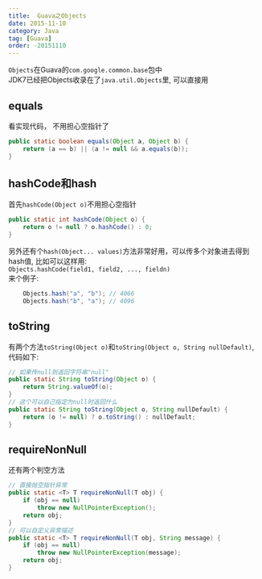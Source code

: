 ```yaml
---
title:  Guava之Objects
date: 2015-11-10
category: Java
tag: [Guava]
order: -20151110
---
```

`Objects`在Guava的`com.google.common.base`包中  
JDK7已经把Objects收录在了`java.util.Objects`里, 可以直接用

## equals
看实现代码， 不用担心空指针了

```java
public static boolean equals(Object a, Object b) {
    return (a == b) || (a != null && a.equals(b));
}
```

## hashCode和hash
首先`hashCode(Object o)`不用担心空指针
```java
public static int hashCode(Object o) {
    return o != null ? o.hashCode() : 0;
}
```
另外还有个`hash(Object... values)`方法非常好用，可以传多个对象进去得到hash值, 比如可以这样用:  
`Objects.hashCode(field1, field2, ..., fieldn)`  
来个例子:

```java
    Objects.hash("a", "b"); // 4066
    Objects.hash("b", "a"); // 4096
```

## toString
有两个方法`toString(Object o)`和`toString(Object o, String nullDefault)`, 代码如下:

```java
// 如果传null则返回字符串"null"
public static String toString(Object o) {
    return String.valueOf(o);
}
// 这个可以自己指定为null时返回什么
public static String toString(Object o, String nullDefault) {
    return (o != null) ? o.toString() : nullDefault;
}
```

## requireNonNull
还有两个判空方法

```java
// 直接抛空指针异常
public static <T> T requireNonNull(T obj) {
    if (obj == null)
        throw new NullPointerException();
    return obj;
}
// 可以自定义异常描述
public static <T> T requireNonNull(T obj, String message) {
    if (obj == null)
        throw new NullPointerException(message);
    return obj;
}
```
